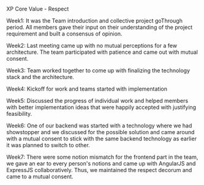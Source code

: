 XP Core Value - Respect

Week1: It was the Team introduction and collective project goThrough period. All members gave their input on their understanding of the project requirement and built a consensus of opinion.

Week2: Last meeting came up with no mutual perceptions for a few architecture. The team participated with patience and came out with mutual consent.

Week3: Team worked together to come up with finalizing the technology stack and the architecture.

Week4: Kickoff for work and teams started with implementation

Week5: Discussed the progress of individual work and helped members with better implementation ideas that were happily accepted with justifying feasibility.

Week6: One of our backend was started with a technology where we had showstopper and we discussed for the possible solution and came around with a mutual consent to stick with the same backend technology as earlier it was planned to switch to other.

Week7: There were some notion mismatch for the frontend part in the team, we gave an ear to every person's notions and came up with AngularJS and ExpressJS collaboratively. Thus, we maintained the respect decorum and came to a mutual consent.

